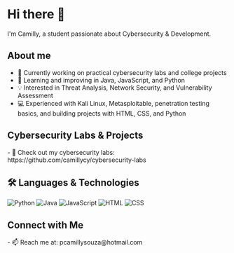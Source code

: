 <h1>Hi there 👋</h1>
<p>I'm Camilly, a student passionate about Cybersecurity & Development.</p>

<h2>About me</h2>

- 🔭 Currently working on practical cybersecurity labs and college projects
- 🌱 Learning and improving in Java, JavaScript, and Python
- 💡 Interested in Threat Analysis, Network Security, and Vulnerability Assessment
- 💻 Experienced with Kali Linux, Metasploitable, penetration testing basics, and building projects with HTML, CSS, and Python

<h2>Cybersecurity Labs & Projects</h2>
- 🔗 Check out my cybersecurity labs: https://github.com/camillycy/cybersecurity-labs
  
<h2>🛠️ Languages & Technologies </h2>

![Python](https://img.shields.io/badge/Python-3776AB?style=flat-square&logo=python&logoColor=white) ![Java](https://img.shields.io/badge/Java-007396?style=flat-square&logo=java&logoColor=white) ![JavaScript](https://img.shields.io/badge/JavaScript-F7DF1E?style=flat-square&logo=javascript&logoColor=black) ![HTML](https://img.shields.io/badge/HTML5-E34F26?style=flat-square&logo=html5&logoColor=white) ![CSS](https://img.shields.io/badge/CSS3-1572B6?style=flat-square&logo=css3&logoColor=white)  

<h2>Connect with Me</h2>
- 📫 Reach me at: pcamillysouza@hotmail.com
